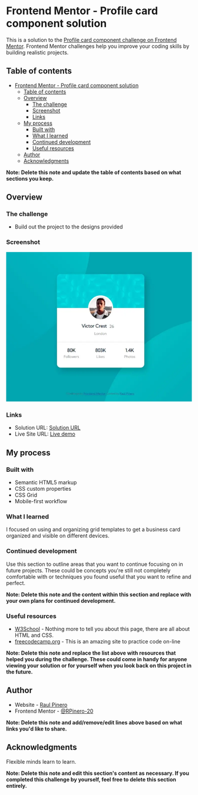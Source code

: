 # Frontend Mentor - Profile card component solution

This is a solution to the [Profile card component challenge on Frontend Mentor](https://www.frontendmentor.io/challenges/profile-card-component-cfArpWshJ). Frontend Mentor challenges help you improve your coding skills by building realistic projects.

## Table of contents

- [Frontend Mentor - Profile card component solution](#frontend-mentor---profile-card-component-solution)
  - [Table of contents](#table-of-contents)
  - [Overview](#overview)
    - [The challenge](#the-challenge)
    - [Screenshot](#screenshot)
    - [Links](#links)
  - [My process](#my-process)
    - [Built with](#built-with)
    - [What I learned](#what-i-learned)
    - [Continued development](#continued-development)
    - [Useful resources](#useful-resources)
  - [Author](#author)
  - [Acknowledgments](#acknowledgments)

**Note: Delete this note and update the table of contents based on what sections you keep.**

## Overview

### The challenge

- Build out the project to the designs provided

### Screenshot

![](./images/my-development.webp)

### Links

- Solution URL: [Solution URL](https://github.com/RPinero-20/profile-card-component-main.git)
- Live Site URL: [Live demo](https://profile-card-component-main-teal.vercel.app/)

## My process

### Built with

- Semantic HTML5 markup
- CSS custom properties
- CSS Grid
- Mobile-first workflow

### What I learned

I focused on using and organizing grid templates to get a business card organized and visible on different devices.

### Continued development

Use this section to outline areas that you want to continue focusing on in future projects. These could be concepts you're still not completely comfortable with or techniques you found useful that you want to refine and perfect.

**Note: Delete this note and the content within this section and replace with your own plans for continued development.**

### Useful resources

- [W3School](https://w3schools.com/) - Nothing more to tell you about this page, there are all about HTML and CSS.
- [freecodecamp.org](https://www.freecodecamp.org/) - This is an amazing site to practice code on-line

**Note: Delete this note and replace the list above with resources that helped you during the challenge. These could come in handy for anyone viewing your solution or for yourself when you look back on this project in the future.**

## Author

- Website - [Raul Pinero](http://www.raulfix.tk)
- Frontend Mentor - [@RPinero-20](https://www.frontendmentor.io/profile/RPinero-20)

**Note: Delete this note and add/remove/edit lines above based on what links you'd like to share.**

## Acknowledgments

Flexible minds learn to learn.

**Note: Delete this note and edit this section's content as necessary. If you completed this challenge by yourself, feel free to delete this section entirely.**
